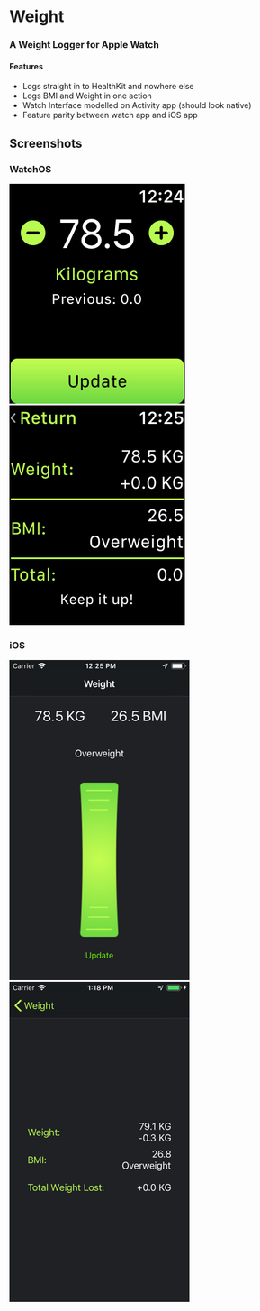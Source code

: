 #  Weight
### A Weight Logger for Apple Watch

#### Features
* Logs straight in to HealthKit and nowhere else
* Logs BMI and Weight in one action
* Watch Interface modelled on Activity app (should look native)
* Feature parity between watch app and iOS app

## Screenshots
### WatchOS
![Apple Watch Input Screen](/Screenshots/watchos_a.png)
![Apple Watch Results Screen](/Screenshots/watchos_b.png)

### iOS
![iOS Input Screen](/Screenshots/ios_a.png)
![iOS Results Screen](/Screenshots/ios_b.png)
